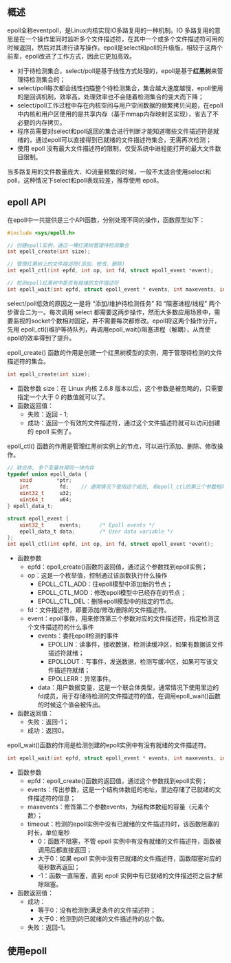 ## 概述
epoll全称eventpoll，是Linux内核实现IO多路复用的一种机制。IO 多路复用的意思是在一个操作里同时监听多个文件描述符，在其中一个或多个文件描述符可用的时候返回，然后对其进行读写操作。epoll是select和poll的升级版，相较于这两个前辈，epoll改进了工作方式，因此它更加高效。
- 对于待检测集合，select/poll是基于线性方式处理的，epoll是基于**红黑树**来管理待检测集合的；
- select/poll每次都会线性扫描整个待检测集合，集合越大速度越慢，epoll使用的是回调机制，效率高，处理效率也不会随着检测集合的变大而下降；
- select/poll工作过程中存在内核空间与用户空间数据的频繁拷贝问题，在epoll中内核和用户区使用的是共享内存（基于mmap内存映射区实现），省去了不必要的内存拷贝。
- 程序员需要对select和poll返回的集合进行判断才能知道哪些文件描述符是就绪的，通过epoll可以直接得到已就绪的文件描述符集合，无需再次检测；
- 使用 epoll 没有最大文件描述符的限制，仅受系统中进程能打开的最大文件数目限制。

当多路复用的文件数量庞大、IO流量频繁的时候，一般不太适合使用select和poll，这种情况下select和poll表现较差，推荐使用 epoll。

## epoll API
在epoll中一共提供是三个API函数，分别处理不同的操作，函数原型如下：
```c
#include <sys/epoll.h>

// 创建epoll实例，通过一棵红黑树管理待检测集合
int epoll_create(int size);

// 管理红黑树上的文件描述符(添加、修改、删除)
int epoll_ctl(int epfd, int op, int fd, struct epoll_event *event);

// 检测epoll红黑树中是否有就绪的文件描述符
int epoll_wait(int epfd, struct epoll_event * events, int maxevents, int timeout);
```

select/poll低效的原因之一是将 “添加/维护待检测任务” 和 “阻塞进程/线程” 两个步骤合二为一。每次调用 select 都需要这两步操作，然而大多数应用场景中，需要监视的socket个数相对固定，并不需要每次都修改。epoll将这两个操作分开，先用 epoll_ctl()维护等待队列，再调用epoll_wait()阻塞进程（解耦），从而使epoll的效率得到了提升。


epoll_create() 函数的作用是创建一个红黑树模型的实例，用于管理待检测的文件描述符的集合。
```c
int epoll_create(int size);
```
- 函数参数 size：在 Linux 内核 2.6.8 版本以后，这个参数是被忽略的，只需要指定一个大于 0 的数值就可以了。
- 函数返回值：
    - 失败：返回 - 1;
    - 成功：返回一个有效的文件描述符，通过这个文件描述符就可以访问创建的 epoll 实例了。

epoll_ctl() 函数的作用是管理红黑树实例上的节点，可以进行添加、删除、修改操作。
```c
// 联合体, 多个变量共用同一块内存        
typedef union epoll_data {
 	void        *ptr;
	int          fd;	// 通常情况下使用这个成员, 和epoll_ctl的第三个参数相同即可
	uint32_t     u32;
	uint64_t     u64;
} epoll_data_t;

struct epoll_event {
	uint32_t     events;      /* Epoll events */
	epoll_data_t data;        /* User data variable */
};
int epoll_ctl(int epfd, int op, int fd, struct epoll_event *event);
```
- 函数参数
    - epfd：epoll_create()函数的返回值，通过这个参数找到epoll实例；
    - op：这是一个枚举值，控制通过该函数执行什么操作
        - EPOLL_CTL_ADD：往epoll模型中添加新的节点；
        - EPOLL_CTL_MOD：修改epoll模型中已经存在的节点；
        - EPOLL_CTL_DEL：删除epoll模型中的指定的节点。
    - fd：文件描述符，即要添加/修改/删除的文件描述符。
    - event：epoll事件，用来修饰第三个参数对应的文件描述符，指定检测这个文件描述符的什么事件
        - events：委托epoll检测的事件
            - EPOLLIN：读事件，接收数据，检测读缓冲区，如果有数据该文件描述符就绪；
            - EPOLLOUT：写事件，发送数据，检测写缓冲区，如果可写该文件描述符就绪；
            - EPOLLERR：异常事件。
        - data：用户数据变量，这是一个联合体类型，通常情况下使用里边的fd成员，用于存储待检测的文件描述符的值，在调用epoll_wait()函数的时候这个值会被传出。
- 函数返回值：
    - 失败：返回-1；
    - 成功：返回0。

epoll_wait()函数的作用是检测创建的epoll实例中有没有就绪的文件描述符。
```c
int epoll_wait(int epfd, struct epoll_event * events, int maxevents, int timeout);
```
- 函数参数
    - epfd：epoll_create()函数的返回值，通过这个参数找到epoll实例；
    - events：传出参数，这是一个结构体数组的地址，里边存储了已就绪的文件描述符的信息；
    - maxevents：修饰第二个参数events，为结构体数组的容量（元素个数）；
    - timeout：检测的epoll实例中没有已就绪的文件描述符时，该函数阻塞的时长，单位毫秒
        - 0：函数不阻塞，不管 epoll 实例中有没有就绪的文件描述符，函数被调用后都直接返回；
        - 大于0：如果 epoll 实例中没有已就绪的文件描述符，函数阻塞对应的毫秒数再返回；
        - -1：函数一直阻塞，直到 epoll 实例中有已就绪的文件描述符之后才解除阻塞。
- 函数返回值：
    - 成功：
        - 等于0：没有检测到满足条件的文件描述符；
        - 大于0：检测到的已就绪的文件描述符的总个数。
    - 失败：返回-1。

## 使用epoll
